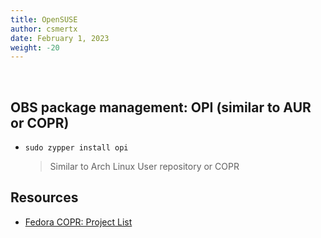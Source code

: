 ```yaml
---
title: OpenSUSE
author: csmertx
date: February 1, 2023
weight: -20
---
```


<br />

## OBS package management: OPI (similar to AUR or COPR)

- ```sudo zypper install opi```

    > Similar to Arch Linux User repository or COPR

## Resources

- [Fedora COPR: Project List](https://copr.fedorainfracloud.org/coprs/)
